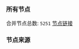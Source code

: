 ### 所有节点
合并节点总数: `5251`
[节点链接](https://github.com/rzhy1/33/raw/master/sub/sub_merge_base64.txt)

### 节点来源

